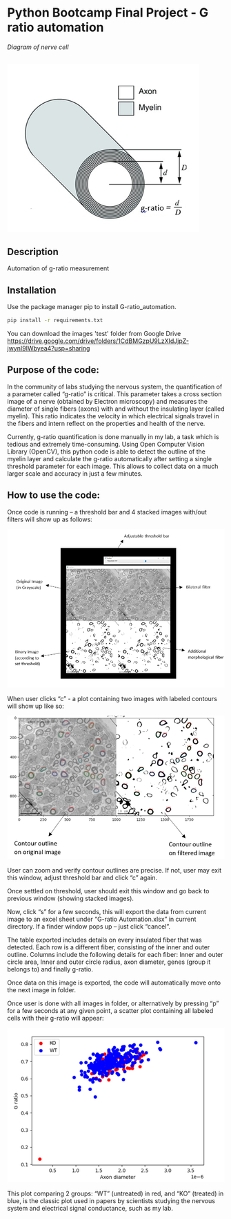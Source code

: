 # Python Bootcamp Final Project - G ratio automation

###### Diagram of nerve cell
![alt text](/github_images/diagram0.PNG)

## Description
Automation of g-ratio measurement

## Installation
Use the package manager pip to install G-ratio_automation.

```bash
pip install -r requirements.txt
```
You can download the images 'test' folder from Google Drive
https://drive.google.com/drive/folders/1CdBMGzpU9LzXIdJjpZ-jwynI9IWbyea4?usp=sharing


## Purpose of the code:

In the community of labs studying the nervous system, the quantification of a parameter called “g-ratio” is critical. This parameter takes a cross section image of a nerve (obtained by Electron microscopy) and measures the diameter of single fibers (axons) with and without the insulating layer (called myelin). This ratio indicates the velocity in which electrical signals travel in the fibers and intern reflect on the properties and health of the nerve. 

Currently, g-ratio quantification is done manually in my lab, a task which is tedious and extremely time-consuming. Using Open Computer Vision Library (OpenCV), this python code is able to detect the outline of the myelin layer and calculate the g-ratio automatically after setting a single threshold parameter for each image. This allows to collect data on a much larger scale and accuracy in just a few minutes. 

## How to use the code:

Once code is running – a threshold bar and 4 stacked images with/out filters will show up as follows:

![alt text](/github_images/diagram1.PNG)

When user clicks “c” - a plot containing two images with labeled contours will show up like so:

![alt text](/github_images/diagram2.PNG)

User can zoom and verify contour outlines are precise. If not, user may exit this window, adjust threshold bar and click “c” again.

Once settled on threshold, user should exit this window and go back to previous window (showing stacked images). 

Now, click “s” for a few seconds, this will export the data from current image to an excel sheet under “G-ratio Automation.xlsx” in current directory. If a finder window pops up – just click “cancel”. 

The table exported includes details on every insulated fiber that was detected. 
Each row is a different fiber, consisting of the inner and outer outline.
Columns include the following details for each fiber: 
Inner and outer circle area, Inner and outer circle radius, axon diameter, genes (group it belongs to) and finally g-ratio. 

Once data on this image is exported, the code will automatically move onto the next image in folder. 

Once user is done with all images in folder, or alternatively by pressing “p” for a few seconds at any given point, a scatter plot containing all labeled cells with their g-ratio will appear:


![alt text](/github_images/diagram3.PNG)


This plot comparing 2 groups: “WT” (untreated) in red, and “KO” (treated) in blue, is the classic plot used in papers by scientists studying the nervous system and electrical signal conductance, such as my lab. 
